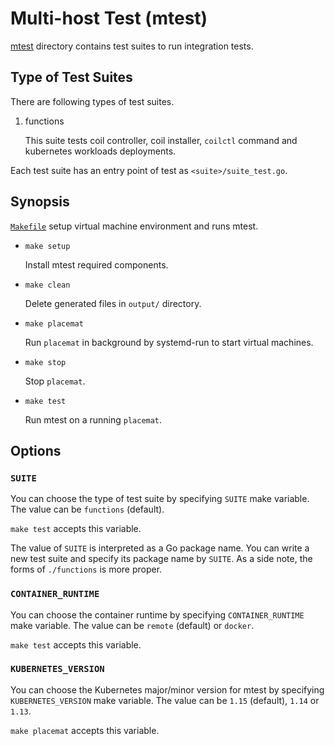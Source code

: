 Multi-host Test (mtest)
=======================

[mtest](../mtest/) directory contains test suites to run integration tests.

Type of Test Suites
-------------------

There are following types of test suites.

1. functions

    This suite tests coil controller, coil installer, `coilctl` command and kubernetes workloads deployments.

Each test suite has an entry point of test as `<suite>/suite_test.go`.

Synopsis
--------

[`Makefile`](../mtest/Makefile) setup virtual machine environment and runs mtest.

* `make setup`

    Install mtest required components.

* `make clean`

    Delete generated files in `output/` directory.

* `make placemat`

    Run `placemat` in background by systemd-run to start virtual machines.

* `make stop`

    Stop `placemat`.

* `make test`

    Run mtest on a running `placemat`.

Options
-------

### `SUITE`

You can choose the type of test suite by specifying `SUITE` make variable.
The value can be `functions` (default).

`make test` accepts this variable.

The value of `SUITE` is interpreted as a Go package name.  You can write
a new test suite and specify its package name by `SUITE`.  As a side note,
the forms of `./functions` is more proper.

### `CONTAINER_RUNTIME`

You can choose the container runtime by specifying `CONTAINER_RUNTIME` make variable.
The value can be `remote` (default) or `docker`.

`make test` accepts this variable.

### `KUBERNETES_VERSION`

You can choose the Kubernetes major/minor version for mtest by specifying `KUBERNETES_VERSION` make variable.
The value can be `1.15` (default), `1.14` or `1.13`.

`make placemat` accepts this variable.
